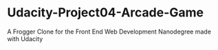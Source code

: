 # Udacity-Project04-Arcade-Game
A Frogger Clone for the Front End Web Development Nanodegree made with Udacity
